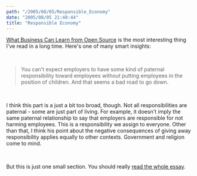 ```yaml
---
path: "/2005/08/05/Responsible_Economy" 
date: "2005/08/05 21:48:44" 
title: "Responsible Economy" 
---
```

<p><a href="http://www.paulgraham.com/opensource.html">What Business Can Learn from Open Source</a> is the most interesting thing I've read in a long time. Here's one of many smart insights:</p><br><blockquote>You can't expect employers to have some kind of paternal responsibility toward employees without putting employees in the position of children. And that seems a bad road to go down.</blockquote><br><p>I think this part is a just a bit too broad, though. Not all responsibilities are paternal - some are just part of living. For example, it doesn't imply the same paternal relationship to say that employers are responsible for not harming employees. This is a responsibility we assign to everyone. Other than that, I think his point about the negative consequences of giving away responsibility applies equally to other contexts. Government and religion come to mind.</p><br><p>But this is just one small section. You should really <a href="http://www.paulgraham.com/opensource.html">read the whole essay</a>.</p>